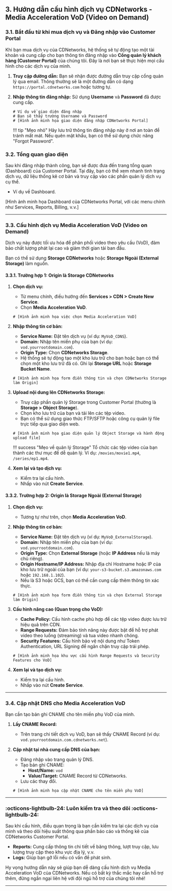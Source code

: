 ## 3. Hướng dẫn cấu hình dịch vụ CDNetworks - Media Acceleration VoD (Video on Demand)

### 3.1. Bắt đầu từ khi mua dịch vụ và Đăng nhập vào Customer Portal

Khi bạn mua dịch vụ của CDNetworks, hệ thống sẽ tự động tạo một tài khoản và cung cấp cho bạn thông tin đăng nhập vào **Cổng quản lý khách hàng (Customer Portal)** của chúng tôi. Đây là nơi bạn sẽ thực hiện mọi cấu hình cho các dịch vụ của mình.

1.  **Truy cập đường dẫn:** Bạn sẽ nhận được đường dẫn truy cập cổng quản lý qua email. Thông thường sẽ là một đường dẫn có dạng `https://portal.cdnetworks.com` hoặc tương tự.
2.  **Nhập thông tin đăng nhập:** Sử dụng **Username** và **Password** đã được cung cấp.

    ```
    # Ví dụ về giao diện đăng nhập
    # Bạn sẽ thấy trường Username và Password
    # [Hình ảnh minh họa giao diện đăng nhập CDNetworks Portal]
    ```

    !!! tip "Mẹo nhỏ"
        Hãy lưu trữ thông tin đăng nhập này ở nơi an toàn để tránh mất mát. Nếu quên mật khẩu, bạn có thể sử dụng chức năng "Forgot Password".

### 3.2. Tổng quan giao diện

Sau khi đăng nhập thành công, bạn sẽ được đưa đến trang tổng quan (Dashboard) của Customer Portal. Tại đây, bạn có thể xem nhanh tình trạng dịch vụ, dữ liệu thống kê cơ bản và truy cập vào các phần quản lý dịch vụ cụ thể.

* Ví dụ về Dashboard.

[Hình ảnh minh họa Dashboard của CDNetworks Portal, với các menu chính như Services, Reports, Billing, v.v.]

---

### 3.3. Cấu hình dịch vụ Media Acceleration VoD (Video on Demand)

Dịch vụ này được tối ưu hóa để phân phối video theo yêu cầu (VoD), đảm bảo chất lượng phát lại cao và giảm thời gian tải ban đầu.

Bạn có thể sử dụng **Storage CDNetworks** hoặc **Storage Ngoài (External Storage)** làm nguồn.

#### 3.3.1. Trường hợp 1: Origin là Storage CDNetworks

1.  **Chọn dịch vụ:**
    * Từ menu chính, điều hướng đến **Services > CDN > Create New Service**.
    * Chọn **Media Acceleration VoD**.

    ```
    # [Hình ảnh minh họa việc chọn Media Acceleration VoD]
    ```

2.  **Nhập thông tin cơ bản:**
    * **Service Name:** Đặt tên dịch vụ (ví dụ: `MyVoD_CDNS`).
    * **Domain:** Nhập tên miền phụ của bạn (ví dụ: `vod.yourrootdomain.com`).
    * **Origin Type:** Chọn **CDNetworks Storage**.
    * Hệ thống sẽ tự động tạo một kho lưu trữ cho bạn hoặc bạn có thể chọn một kho lưu trữ đã có. Ghi lại **Storage URL** hoặc **Storage Bucket Name**.

    ```
    # [Hình ảnh minh họa form điền thông tin và chọn CDNetworks Storage làm Origin]
    ```

3.  **Upload nội dung lên CDNetworks Storage:**
    * Truy cập phần quản lý Storage trong Customer Portal (thường là **Storage > Object Storage**).
    * Chọn kho lưu trữ của bạn và tải lên các tệp video.
    * Bạn có thể sử dụng giao thức FTP/SFTP hoặc công cụ quản lý file trực tiếp qua giao diện web.

    ```
    # [Hình ảnh minh họa giao diện quản lý Object Storage và hành động upload file]
    ```

    !!! success "Mẹo về quản lý Storage"
        Tổ chức các tệp video của bạn thành các thư mục để dễ quản lý. Ví dụ: `/movies/movie1.mp4`, `/series/ep1.mp4`.

4.  **Xem lại và tạo dịch vụ:**
    * Kiểm tra lại cấu hình.
    * Nhấp vào nút **Create Service**.

#### 3.3.2. Trường hợp 2: Origin là Storage Ngoài (External Storage)

1.  **Chọn dịch vụ:**
    * Tương tự như trên, chọn **Media Acceleration VoD**.

2.  **Nhập thông tin cơ bản:**
    * **Service Name:** Đặt tên dịch vụ (ví dụ: `MyVoD_ExternalStorage`).
    * **Domain:** Nhập tên miền phụ của bạn (ví dụ: `vod.yourrootdomain.com`).
    * **Origin Type:** Chọn **External Storage** (hoặc **IP Address** nếu là máy chủ riêng).
    * **Origin Hostname/IP Address:** Nhập địa chỉ Hostname hoặc IP của kho lưu trữ ngoài của bạn (ví dụ: `your-s3-bucket.s3.amazonaws.com` hoặc `192.168.1.102`).
    * Nếu là S3 hoặc GCS, bạn có thể cần cung cấp thêm thông tin xác thực.

    ```
    # [Hình ảnh minh họa form điền thông tin và chọn External Storage làm Origin]
    ```

3.  **Cấu hình nâng cao (Quan trọng cho VoD):**
    * **Cache Policy:** Cấu hình cache phù hợp để các tệp video được lưu trữ hiệu quả trên CDN.
    * **Range Requests:** Đảm bảo tính năng này được bật để hỗ trợ phát video theo luồng (streaming) và tua video nhanh chóng.
    * **Security Features:** Cấu hình bảo vệ nội dung như Token Authentication, URL Signing để ngăn chặn truy cập trái phép.

    ```
    # [Hình ảnh minh họa khu vực cấu hình Range Requests và Security Features cho VoD]
    ```

4.  **Xem lại và tạo dịch vụ:**
    * Kiểm tra lại cấu hình.
    * Nhấp vào nút **Create Service**.

---

### 3.4. Cập nhật DNS cho Media Acceleration VoD

Bạn cần tạo bản ghi CNAME cho tên miền phụ VoD của mình.

1.  **Lấy CNAME Record:**
    * Trên trang chi tiết dịch vụ VoD, bạn sẽ thấy CNAME Record (ví dụ: `vod.yourrootdomain.com.cdnetworks.net`).

2.  **Cập nhật tại nhà cung cấp DNS của bạn:**
    * Đăng nhập vào trang quản lý DNS.
    * Tạo bản ghi CNAME:
        * **Host/Name:** `vod`
        * **Value/Target:** CNAME Record từ CDNetworks.
    * Lưu các thay đổi.

    ```
    # [Hình ảnh minh họa cập nhật CNAME cho tên miền phụ VoD]
    ```

---

### :octicons-lightbulb-24: Luôn kiểm tra và theo dõi :octicons-lightbulb-24:

Sau khi cấu hình, điều quan trọng là bạn cần kiểm tra lại các dịch vụ của mình và theo dõi hiệu suất thông qua phần báo cáo và thống kê của CDNetworks Customer Portal.

* **Reports:** Cung cấp thông tin chi tiết về băng thông, lượt truy cập, lưu lượng truy cập theo khu vực địa lý, v.v.
* **Logs:** Giúp bạn gỡ lỗi nếu có vấn đề phát sinh.

Hy vọng hướng dẫn này sẽ giúp bạn dễ dàng cấu hình dịch vụ Media Acceleration VoD của CDNetworks. Nếu có bất kỳ thắc mắc hay cần hỗ trợ thêm, đừng ngần ngại liên hệ với đội ngũ hỗ trợ của chúng tôi nhé!

---